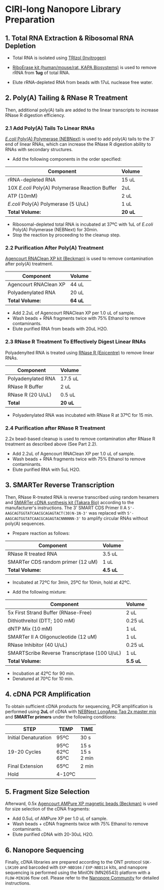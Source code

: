 # CIRI-long Nanopore Library Preparation

## 1. Total RNA Extraction & Ribosomal RNA Depletion

- Total RNA is isolated using [TRIzol (Invitrogen)](https://assets.thermofisher.com/TFS-Assets/LSG/manuals/trizol_reagent.pdf)

- [RiboErase kit (human/mouse/rat, KAPA Biosystems)](https://rochesequencingstore.com/wp-content/uploads/2017/10/KAPA-RiboErase-KitHMR_KR1142-%E2%80%93-v4.19.pdf) is used to remove rRNA from **1ug** of total RNA.

- Elute rRNA-depleted RNA from beads with 17uL nuclease free water.

## 2. Poly(A) Tailing & RNase R Treatment

Then, additional poly(A) tails are added to the linear transcripts to increase RNase R digestion efficiency.

### 2.1 Add Poly(A) Tails To Linear RNAs

[*E.coli* Poly(A) Polymerase (NEBNext)](https://international.neb.com/protocols/2014/08/13/poly-a-tailing-of-rna-using-e-coli-poly-a-polymerase-neb-m0276) is used to add poly(A) tails to the 3' end of linear RNAs, which can increase the RNase R digestion ability to RNAs with secondary structures.

- Add the following components in the order specified:

Component | Volume
-|-
rRNA-depleted RNA | 15 uL
10X *E.coli* Poly(A) Polymerase Reaction Buffer | 2uL
ATP (10mM) | 2 uL
*E.coli* Poly(A) Polymerase (5 U/uL) | 1 uL
**Total Volume:** | **20 uL**

- Ribosomal-depleted total RNA is incubated at 37ºC with 1uL of *E.coli* Poly(A) Polymerase (NEBNext) for 30min.
- Stop the reaction by proceeding to the cleanup step.

### 2.2 Purification After Poly(A) Treatment

[Agencourt RNAClean XP kit (Beckman)](https://ls.beckmancoulter.co.jp/files/products/genomics/RNACleanXP/IFU_RNACleanXP.pdf) is used to remove contamination after poly(A) treatment.

Component | Volume
-|-
Agencourt RNAClean XP | 44 uL
Polyadenylated RNA | 20 uL
**Total Volume:** | **64 uL**

- Add 2.2uL of Agencourt RNAClean XP per 1.0 uL of sample.
- Wash beads + RNA fragments twice with 75% Ethanol to remove contaminants.
- Elute purified RNA from beads with 20uL H2O.

### 2.3 RNase R Treatment To Effectively Digest Linear RNAs

Polyadenylted RNA is treated using [RNase R (Epicentre)](https://www.lucigen.com/docs/manuals/MA266E-RNase-R.pdf) to remove linear RNAs.

Component | Volume
-|-
Polyadenylated RNA  | 17.5 uL
RNase R Buffer | 2 uL
RNase R (20 U/uL) | 0.5 uL
**Total** | **20 uL**

- Polyadenylated RNA was incubated with RNase R at 37ºC for 15 min.

### 2.4 Purification after RNase R Treatment

2.2x bead-based cleanup is used to remove contamination after RNase R treatment as described above (See Part 2.2).

- Add 2.2uL of Agencourt RNAClean XP per 1.0 uL of sample.
- Wash beads + RNA fragments twice with 75% Ethanol to remove contaminants.
- Elute purified RNA with 5uL H2O. 

## 3. SMARTer Reverse Transcription

Then, RNase R-treated RNA is reverse transcribed using random hexamers and [SMARTer cDNA synthesis kit (Takara Bio)](https://www.takarabio.com/documents/User%20Manual/SMARTer%20PCR%20cDNA%20Synthesis%20Kit%20User%20Manual%20%28PT4097/SMARTer%20PCR%20cDNA%20Synthesis%20Kit%20User%20Manual%20%28PT4097-1%29_040114.pdf) according to the manufacturer's instructions. The 3' SMART CDS Primer II A `5'-AAGCAGTGGTATCAACGCAGAGTACT(30)N-1N-3'` was replaced with `5'-AAGCAGTGGTATCAACGCAGAGTACNNNNNN-3'` to amplify circular RNAs without poly(A) sequences.

- Prepare reaction as follows:

Component | Volume
-|-
RNase R treated RNA | 3.5 uL
SMARTer CDS random primer (12 uM) | 1 uL
**Total Volume:** | **4.5 uL**

- Incubated at 72ºC for 3min, 25ºC for 10min, hold at 42ºC.

- Add the following mixture:

Component | Volume
-|-
5x First Strand Buffer (RNase-Free) | 2 uL
Dithiothreitol (DTT; 100 mM) | 0.25 uL
dNTP Mix (10 mM) | 1 uL
SMARTer II A Oligonucleotide (12 uM) | 1 uL
RNase Inhibitor (40 U/uL) | 0.25 uL
SMARTScribe Reverse Transcriptase (100 U/uL) | 1 uL
**Total Volume:** | **5.5 uL**

- Incubation at 42ºC for 90 min.
- Denatured at 70ºC for 10 min.

## 4. cDNA PCR Amplification

To obtain sufficient cDNA products for sequencing, PCR amplification is performed using **2uL** of cDNA with [NEBNext LongAmp Taq 2x master mix](https://international.neb.com/protocols/2012/09/05/protocol-for-longamp-taq-2x-master-mix-m0287) and **SMARTer primers** under the following conditions:

STEP | TEMP | TIME
-|-|-
Initial Denaturation | 95ºC | 30 s
19-20 Cycles | 95ºC<br>62ºC<br>65ºC | 15 s<br>15 s<br>2 min 
Final Extension | 65ºC | 2 min
Hold | 4-10ºC

## 5. Fragment Size Selection

Afterward, 0.5x [Agencourt AMPure XP magnetic beads (Beckman)](https://www.beckmancoulter.com/wsrportal/techdocs?docname=B37419) is used for size selection of the cDNA fragments:

- Add 0.5uL of AMPure XP per 1.0 uL of sample.
- Wash beads + cDNA fragments twice with 75% Ethanol to remove contaminants.
- Elute purified cDNA with 20-30uL H2O.

## 6. Nanopore Sequencing

Finally, cDNA libraries are prepared according to the ONT protocol `SQK-LSK109` and barcoded with `EXP-NBD104` / `EXP-NBD114` kits, and nanopore sequencing is performed using the MinION (MN26543) platform with a `FLOW-MIN106` flow cell. Please refer to the [Nanopore Community](https://nanoporetech.com/) for detailed instructions.
